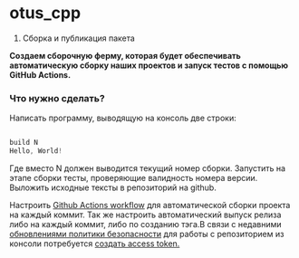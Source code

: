 # otus_cpp
1. Сборка и публикация пакета

**Создаем сборочную ферму, которая будет обеспечивать автоматическую сборку наших проектов и запуск тестов с помощью GitHub Actions.**

### Что нужно сделать?

Написать программу, выводящую на консоль две строки:

```cpp

build N
Hello, World!
```

Где вместо N должен выводится текущий номер сборки. Запустить на этапе сборки тесты,
проверяющие валидность номера версии. Выложить исходные тексты в репозиторий на github.

Настроить [Github Actions workflow](https://docs.github.com/en/actions) для автоматической сборки проекта на каждый коммит. Так же настроить автоматический выпуск релиза либо на каждый коммит, либо по созданию тэга.В связи с недавними [обновлениями политики безопасности](https://github.blog/2020-12-15-token-authentication-requirements-for-git-operations/) для работы с репозиторием из консоли потребуется [создать access token.](https://docs.github.com/en/authentication/keeping-your-account-and-data-secure/managing-your-personal-access-tokens)
